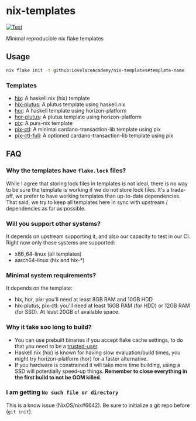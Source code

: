 # nix-templates

[![Test](https://github.com/LovelaceAcademy/nix-templates/actions/workflows/test.yml/badge.svg?branch=main)](https://github.com/LovelaceAcademy/nix-templates/actions/workflows/test.yml?query=branch%3Amain)

Minimal reproducible nix flake templates

## Usage

```bash
nix flake init -t github:LovelaceAcademy/nix-templates#template-name
```

### Templates

- [hix](./hnix): A haskell.nix (hix) template
- [hix-plutus](./plutus): A plutus template using haskell.nix
- [hor](./hor): A haskell template using horizon-platform
- [hor-plutus](./hor-plutus): A plutus template using horizon-platform
- [pix](./pix): A purs-nix template
- [pix-ctl](./pix-ctl): A minimal cardano-transaction-lib template using pix
- [pix-ctl-full](./pix-ctl-full): A optioned cardano-transaction-lib template using pix

## FAQ

### Why the templates have `flake.lock` files?

While I agree that storing lock files in templates is not ideal, there is no way to be sure the template is working if we do not store lock files. It's a trade-off, we prefer to have working templates than up-to-date dependencies. That said, we try to keep all templates here in sync with upstream / dependencies as far as possible.

### Will you support other systems?

It depends on upstream supporting it, and also our capacity to test in our CI. Right now only these systems are supported:

- x86_64-linux (all templates)
- aarch64-linux (hix and hix-*)

### Minimal system requirements?

It depends on the template:

- hix, hor, pix: you'll need at least 8GB RAM and 10GB HDD
- hix-plutus, pix-ctl: you'll need at least 16GB RAM (for HDD) or 12GB RAM (for SSD). At least 20GB of available space.

### Why it take soo long to build?

- You can use prebuilt binaries if you accept flake cache settings, to do that you need to be a [trusted-user](https://nixos.org/manual/nix/stable/command-ref/conf-file.html#conf-trusted-users).
- Haskell.nix (hix) is known for having slow evaluation/build times, you might try horizon-platform (hor) for a faster alternative.
- If you hardware is constrained it will take more time building, using a SSD will potentially speed-up things. **Remember to close everything in the first build to not be OOM killed**.

### I am getting `No such file or directory`

This is a know issue (NixOS/nix#6642). Be sure to initialize a git repo before (`git init`).
